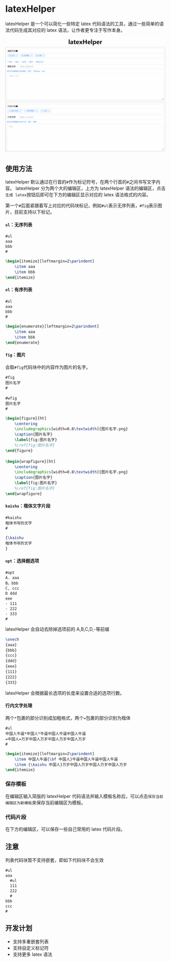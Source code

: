 # latexHelper

latexHelper 是一个可以简化一些特定 latex 代码语法的工具，通过一些简单的语法代码生成其对应的 latex 语法，让作者更专注于写作本身。

![image](https://github.com/Nshcn/latexHelper/blob/main/img/latexHelper.gif)

## 使用方法

latexHelper 默认通过在行首的`#`作为标记符号，在两个行首的`#`之间书写文字内容。
latexHelper 分为两个大的编辑区，上方为 latexHelper 语法的编辑区，点击`生成 latex`按钮后即可在下方的编辑区显示对应的 latex 语法格式的内容。

第一个`#`后面紧跟着写上对应的代码块标记，例如`#ul`表示无序列表，`#fig`表示图片，目前支持以下标记。

#### `ul`：无序列表

```
#ul
aaa
bbb
#
```

```latex
\begin{itemize}[leftmargin=2\parindent]
	\item aaa
	\item bbb
\end{itemize}
```

#### `ol`：有序列表

```
#ol
aaa
bbb
#
```

```latex
\begin{enumerate}[leftmargin=2\parindent]
	\item aaa
	\item bbb
\end{enumerate}
```

#### `fig`：图片

会取`#fig`代码块中的内容作为图片的名字。

```
#fig
图片名字
#

#wfig
图片名字
#
```

```latex
\begin{figure}[ht]
	\centering
	\includegraphics[width=0.8\textwidth]{图片名字.png}
	\caption{图片名字}
	\label{fig:图片名字}
	%\ref{fig:图片名字}
\end{figure}

\begin{wrapfigure}[ht]
	\centering
	\includegraphics[width=0.8\textwidth]{图片名字.png}
	\caption{图片名字}
	\label{fig:图片名字}
	%\ref{fig:图片名字}
\end{wrapfigure}
```

#### `kaishu`：楷体文字片段

```
#kaishu
楷体书写的文字
#
```

```latex
{\kaishu
楷体书写的文字
}
```

#### `opt`：选择题选项

```
#opt
A. aaa
B。bbb
C, ccc
D ddd
eee
- 111
- 222
- 333
#
```

latexHelper 会自动去除掉选项前的 A,B,C,D,-等前缀

```latex
\onech
{aaa}
{bbb}
{ccc}
{ddd}
{eee}
{111}
{222}
{333}
```

latexHelper 会根据最长选项的长度来设置合适的选项行数。

#### 行内文字处理

两个`*`包裹的部分识别成加粗格式，两个`=`包裹的部分识别为楷体

```
#ul
中国人牛逼*中国人*牛逼中国人牛逼中国人牛逼
=中国人=万岁中国人万岁中国人万岁中国人万岁
#
```

```latex
\begin{itemize}[leftmargin=2\parindent]
	\item 中国人牛逼{\bf 中国人}牛逼中国人牛逼中国人牛逼
	\item {\kaishu 中国人}万岁中国人万岁中国人万岁中国人万岁
\end{itemize}
```

### 保存模板

在编辑区输入简版的 latexHelper 代码语法并输入模板名称后，可以点击`保存当前编辑区为新模板`来保存当前编辑区为模板。

### 代码片段

在下方的编辑区，可以保存一些自己常用的 latex 代码片段。

## 注意

列表代码块暂不支持嵌套，即如下代码块不会生效

```
#ul
aaa
  #ul
  111
  222
  #
bbb
ccc
#
```

## 开发计划

- 支持多重嵌套列表
- 支持自定义标记符
- 支持更多 latex 语法
